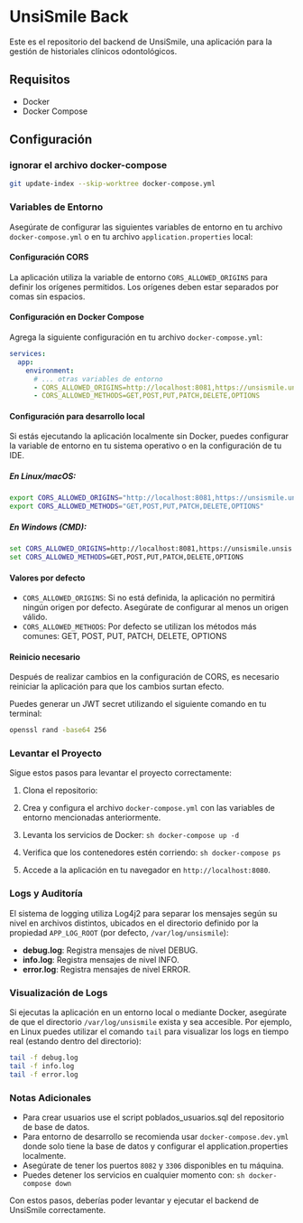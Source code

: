 # UnsiSmile Back

Este es el repositorio del backend de UnsiSmile, una aplicación para la gestión de historiales clínicos odontológicos.

## Requisitos

- Docker
- Docker Compose

## Configuración

### ignorar el archivo docker-compose

```sh
git update-index --skip-worktree docker-compose.yml
```

### Variables de Entorno

Asegúrate de configurar las siguientes variables de entorno en tu archivo `docker-compose.yml` o en tu archivo `application.properties` local:

#### Configuración CORS

La aplicación utiliza la variable de entorno `CORS_ALLOWED_ORIGINS` para definir los orígenes permitidos. Los orígenes deben estar separados por comas sin espacios.

#### Configuración en Docker Compose

Agrega la siguiente configuración en tu archivo `docker-compose.yml`:

```yaml
services:
  app:
    environment:
      # ... otras variables de entorno
      - CORS_ALLOWED_ORIGINS=http://localhost:8081,https://unsismile.unsis.edu.mx
      - CORS_ALLOWED_METHODS=GET,POST,PUT,PATCH,DELETE,OPTIONS
```

#### Configuración para desarrollo local

Si estás ejecutando la aplicación localmente sin Docker, puedes configurar la variable de entorno en tu sistema operativo o en la configuración de tu IDE.

##### En Linux/macOS:
```bash
export CORS_ALLOWED_ORIGINS="http://localhost:8081,https://unsismile.unsis.edu.mx"
export CORS_ALLOWED_METHODS="GET,POST,PUT,PATCH,DELETE,OPTIONS"
```

##### En Windows (CMD):
```cmd
set CORS_ALLOWED_ORIGINS=http://localhost:8081,https://unsismile.unsis.edu.mx
set CORS_ALLOWED_METHODS=GET,POST,PUT,PATCH,DELETE,OPTIONS
```

#### Valores por defecto

- `CORS_ALLOWED_ORIGINS`: Si no está definida, la aplicación no permitirá ningún origen por defecto. Asegúrate de configurar al menos un origen válido.
- `CORS_ALLOWED_METHODS`: Por defecto se utilizan los métodos más comunes: GET, POST, PUT, PATCH, DELETE, OPTIONS

#### Reinicio necesario

Después de realizar cambios en la configuración de CORS, es necesario reiniciar la aplicación para que los cambios surtan efecto.

Puedes generar un JWT secret utilizando el siguiente comando en tu terminal:

```sh
openssl rand -base64 256
```

### Levantar el Proyecto

Sigue estos pasos para levantar el proyecto correctamente:

1. Clona el repositorio:

2. Crea y configura el archivo `docker-compose.yml` con las variables de entorno mencionadas anteriormente.

3. Levanta los servicios de Docker:
   `sh
    docker-compose up -d
    `

4. Verifica que los contenedores estén corriendo:
   `sh
    docker-compose ps
    `

5. Accede a la aplicación en tu navegador en `http://localhost:8080`.

### Logs y Auditoría

El sistema de logging utiliza Log4j2 para separar los mensajes según su nivel en archivos distintos, ubicados en el directorio definido por la propiedad `APP_LOG_ROOT` (por defecto, `/var/log/unsismile`):

- **debug.log**: Registra mensajes de nivel DEBUG.
- **info.log**: Registra mensajes de nivel INFO.
- **error.log**: Registra mensajes de nivel ERROR.

### Visualización de Logs

Si ejecutas la aplicación en un entorno local o mediante Docker, asegúrate de que el directorio `/var/log/unsismile` exista y sea accesible. Por ejemplo, en Linux puedes utilizar el comando `tail` para visualizar los logs en tiempo real (estando dentro del directorio):

```bash
tail -f debug.log
tail -f info.log
tail -f error.log
```

### Notas Adicionales

- Para crear usuarios use el script poblados_usuarios.sql del repositorio de base de datos.
- Para entorno de desarrollo se recomienda usar `docker-compose.dev.yml` donde solo tiene la base de datos y configurar el application.properties localmente.
- Asegúrate de tener los puertos `8082` y `3306` disponibles en tu máquina.
- Puedes detener los servicios en cualquier momento con:
  `sh
      docker-compose down
      `

Con estos pasos, deberías poder levantar y ejecutar el backend de UnsiSmile correctamente.

